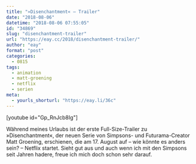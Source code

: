 ```yaml
---
title: "»Disenchantment« – Trailer"
date: "2018-08-06"
datetime: "2018-08-06 07:55:05"
id: "34869"
slug: "disenchantment-trailer"
url: "https://eay.cc/2018/disenchantment-trailer/"
author: "eay"
format: "post"
categories:
  - 0815
tags:
  - animation
  - matt-groening
  - netflix
  - serien
meta:
  - yourls_shorturl: "https://eay.li/36c"
---
```


\[youtube id="Gp\_RnJcb8Ig"\]

Während meines Urlaubs ist der erste Full-Size-Trailer zu »Disenchantment«, der neuen Serie von Simpsons- und Futurama-Creator Matt Groening, erschienen, die am 17. August auf – wie könnte es anders sein? – Netflix startet. Sieht gut aus und auch wenn ich mit den Simpsons seit Jahren hadere, freue ich mich doch schon sehr darauf.
